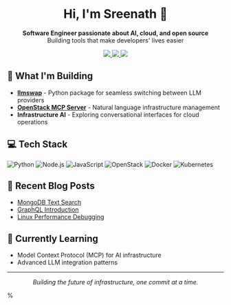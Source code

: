 <p align="center">
  <h1 align="center">
    <b>Hi, I'm Sreenath 👋</b>
  </h1>
</p>

<p align="center">
  <b>Software Engineer passionate about AI, cloud, and open source</b><br>
  Building tools that make developers' lives easier
</p>

<p align="center">
  <a href="https://sreenathmenon.com">
    <img src="https://img.shields.io/badge/Portfolio-000000?logo=vercel&logoColor=white&style=for-the-badge" />
  </a>
  <a href="https://linkedin.com/in/sreenathmmenon">
    <img src="https://img.shields.io/badge/LinkedIn-0077B5?logo=linkedin&logoColor=white&style=for-the-badge" />
  </a>
  <a href="https://github.com/sreenathmmenon">
    <img src="https://img.shields.io/badge/GitHub-100000?logo=github&logoColor=white&style=for-the-badge" />
  </a>
</p>

## 🚀 What I'm Building

- **[llmswap](https://pypi.org/project/llmswap/)** - Python package for seamless switching between LLM providers
- **[OpenStack MCP Server](https://github.com/sreenathmmenon/openstack-mcp-server)** - Natural language infrastructure management
- **Infrastructure AI** - Exploring conversational interfaces for cloud operations

## 💻 Tech Stack

![Python](https://img.shields.io/badge/Python-3776AB?style=flat-square&logo=python&logoColor=white)
![Node.js](https://img.shields.io/badge/Node.js-339933?style=flat-square&logo=node.js&logoColor=white)
![JavaScript](https://img.shields.io/badge/JavaScript-F7DF1E?style=flat-square&logo=javascript&logoColor=black)
![OpenStack](https://img.shields.io/badge/OpenStack-ED1944?style=flat-square&logo=openstack&logoColor=white)
![Docker](https://img.shields.io/badge/Docker-2496ED?style=flat-square&logo=docker&logoColor=white)
![Kubernetes](https://img.shields.io/badge/Kubernetes-326CE5?style=flat-square&logo=kubernetes&logoColor=white)


## 📝 Recent Blog Posts
<!-- BLOG-POST-LIST:START -->
- [MongoDB Text Search](https://sreenathmmenon.substack.com/)
- [GraphQL Introduction](https://sreenathmmenon.substack.com/)
- [Linux Performance Debugging](https://sreenathmmenon.substack.com/)
<!-- BLOG-POST-LIST:END -->

## 🌱 Currently Learning

- Model Context Protocol (MCP) for AI infrastructure
- Advanced LLM integration patterns

---

<p align="center">
  <i>Building the future of infrastructure, one commit at a time.</i>
</p>%
